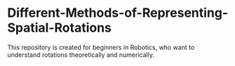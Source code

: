 # Different-Methods-of-Representing-Spatial-Rotations
This repository is created for beginners in Robotics, who want to understand rotations theoretically and numerically.
